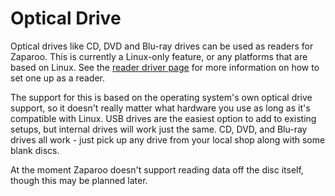 # Optical Drive

Optical drives like CD, DVD and Blu-ray drives can be used as readers for Zaparoo. This is currently a Linux-only feature, or any platforms that are based on Linux. See the [reader driver page](/docs/core/drivers/#optical-drive) for more information on how to set one up as a reader.

The support for this is based on the operating system's own optical drive support, so it doesn't really matter what hardware you use as long as it's compatible with Linux. USB drives are the easiest option to add to existing setups, but internal drives will work just the same. CD, DVD, and Blu-ray drives all work - just pick up any drive from your local shop along with some blank discs.

At the moment Zaparoo doesn't support reading data off the disc itself, though this may be planned later.
